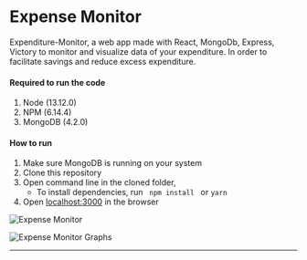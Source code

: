 # Expense Monitor
Expenditure-Monitor, a web app made with React, MongoDb, Express, Victory to monitor and visualize data of your expenditure. In order to facilitate savings and reduce excess expenditure.

#### Required to run the code
1. Node (13.12.0)
2. NPM (6.14.4)
3. MongoDB (4.2.0)

####  How to run
1. Make sure MongoDB is running on your system
2. Clone this repository
3. Open command line in the cloned folder,
   - To install dependencies, run ```  npm install  ``` or ``` yarn ```
4. Open [localhost:3000](http://localhost:3000/) in the browser

![Expense Monitor](https://mernbook.s3.amazonaws.com/git+/expensetracker.png "MERN Expense Tracker")

![Expense Monitor Graphs](https://mernbook.s3.amazonaws.com/git+/graphs.png "MERN Expense Tracker Graphs")

----